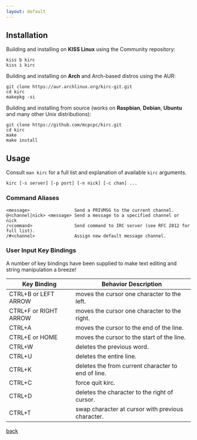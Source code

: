 ```yaml
---
layout: default
---
```


## Installation

Building and installing on **KISS Linux** using the Community repository:

```shell
kiss b kirc
kiss i kirc
```

Building and installing on **Arch** and Arch-based distros using the AUR:

```shell
git clone https://aur.archlinux.org/kirc-git.git
cd kirc
makepkg -si
```

Building and installing from source (works on **Raspbian**, **Debian**, **Ubuntu** and many other Unix distributions):

```shell
git clone https://github.com/mcpcpc/kirc.git
cd kirc
make
make install
```

## Usage

Consult `man kirc` for a full list and explanation of available `kirc` arguments.

```shell
kirc [-s server] [-p port] [-n nick] [-c chan] ...
```

### Command Aliases

```shell
<message>                 Send a PRIVMSG to the current channel.
@<channel|nick> <message> Send a message to a specified channel or nick 
/<command>                Send command to IRC server (see RFC 2812 for full list).
/#<channel>               Assign new default message channel.
```

### User Input Key Bindings

A number of key bindings have been supplied to make text editing and string manipulation a breeze! 

| Key Binding           | Behavior Description                               |
|-----------------------|----------------------------------------------------|
| CTRL+B or LEFT ARROW  | moves the cursor one character to the left.        |
| CTRL+F or RIGHT ARROW | moves the cursor one character to the right.       |
| CTRL+A                | moves the cursor to the end of the line.           |
| CTRL+E or HOME        | moves the cursor to the start of the line.         |
| CTRL+W                | deletes the previous word.                         |
| CTRL+U                | deletes the entire line.                           |
| CTRL+K                | deletes the from current character to end of line. |
| CTRL+C                | force quit kirc.                                   |
| CTRL+D                | deletes the character to the right of cursor.      |
| CTRL+T                | swap character at cursor with previous character.  |

[back](./)